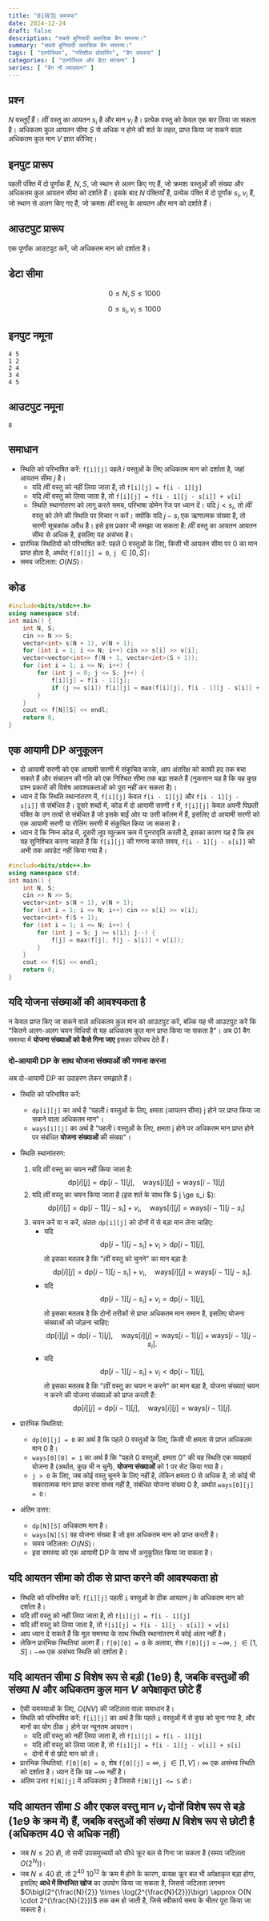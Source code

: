 ```yaml
---
title: "01背包 समस्या"
date: 2024-12-24
draft: false
description: "सबसे बुनियादी क्लासिक बैग समस्या।"
summary: "सबसे बुनियादी क्लासिक बैग समस्या।"
tags: [ "एल्गोरिथम", "गतिशील प्रोग्रामिंग", "बैग समस्या" ]
categories: [ "एल्गोरिथम और डेटा संरचना" ]
series: [ "बैग नौ व्याख्यान" ]
---
```


## प्रश्न

$N$ वस्तुएँ हैं। $i$वीं वस्तु का आयतन $s_i$ है और मान $v_i$ है।
प्रत्येक वस्तु को केवल एक बार लिया जा सकता है। अधिकतम कुल आयतन सीमा $S$ से अधिक न होने की शर्त के तहत, प्राप्त किया जा सकने वाला अधिकतम कुल मान $V$ ज्ञात कीजिए।

## इनपुट प्रारूप

पहली पंक्ति में दो पूर्णांक हैं, $N, S$, जो स्थान से अलग किए गए हैं, जो क्रमशः वस्तुओं की संख्या और अधिकतम कुल आयतन सीमा को दर्शाते हैं।
इसके बाद $N$ पंक्तियाँ हैं, प्रत्येक पंक्ति में दो पूर्णांक $s_i, v_i$ हैं, जो स्थान से अलग किए गए हैं, जो क्रमशः $i$वीं वस्तु के आयतन और मान को दर्शाते हैं।

## आउटपुट प्रारूप

एक पूर्णांक आउटपुट करें, जो अधिकतम मान को दर्शाता है।

## डेटा सीमा

$$0 \le N, S \leq 1000$$

$$0 \le s_i, v_i \leq 1000$$

## इनपुट नमूना

```
4 5
1 2
2 4
3 4
4 5
```

## आउटपुट नमूना

```
8
```

## समाधान

- स्थिति को परिभाषित करें: `f[i][j]` पहले $i$ वस्तुओं के लिए अधिकतम मान को दर्शाता है, जहां आयतन सीमा $j$ है।
    - यदि $i$वीं वस्तु को नहीं लिया जाता है, तो `f[i][j] = f[i - 1][j]`
    - यदि $i$वीं वस्तु को लिया जाता है, तो `f[i][j] = f[i - 1][j - s[i]] + v[i]`
    - स्थिति स्थानांतरण को लागू करते समय, परिभाषा डोमेन रेंज पर ध्यान दें। यदि $j < s_i$, तो $i$वीं वस्तु को लेने की स्थिति पर विचार न करें। क्योंकि यदि $j-s_i$ एक ऋणात्मक संख्या है, तो सरणी सूचकांक अवैध है।
      इसे इस प्रकार भी समझा जा सकता है: $i$वीं वस्तु का आयतन आयतन सीमा से अधिक है, इसलिए यह असंभव है।
- प्रारंभिक स्थितियों को परिभाषित करें: पहले $0$ वस्तुओं के लिए, किसी भी आयतन सीमा पर $0$ का मान प्राप्त होता है, अर्थात् `f[0][j] = 0`, `j` $\in [0, S]$।
- समय जटिलता: $O(NS)$।

## कोड

```cpp
#include<bits/stdc++.h>
using namespace std;
int main() {
    int N, S;
    cin >> N >> S;
    vector<int> s(N + 1), v(N + 1);
    for (int i = 1; i <= N; i++) cin >> s[i] >> v[i];
    vector<vector<int>> f(N + 1, vector<int>(S + 1));
    for (int i = 1; i <= N; i++) {
        for (int j = 0; j <= S; j++) {
            f[i][j] = f[i - 1][j];
            if (j >= s[i]) f[i][j] = max(f[i][j], f[i - 1][j - s[i]] + v[i]);
        }
    }
    cout << f[N][S] << endl;
    return 0;
}
```

## एक आयामी DP अनुकूलन

- दो आयामी सरणी को एक आयामी सरणी में संकुचित करके, आप अंतरिक्ष को काफी हद तक बचा सकते हैं और संचालन की गति को एक निश्चित सीमा तक बढ़ा सकते हैं (नुकसान यह है कि यह कुछ प्रश्न प्रकारों की विशेष आवश्यकताओं को पूरा नहीं कर सकता है)।
- ध्यान दें कि स्थिति स्थानांतरण में, `f[i][j]` केवल `f[i - 1][j]` और `f[i - 1][j - s[i]]` से संबंधित है। दूसरे शब्दों में, कोड में दो आयामी सरणी `f` में,
  `f[i][j]` केवल अपनी पिछली पंक्ति के उन तत्वों से संबंधित है जो इसके बाईं ओर या उसी कॉलम में हैं, इसलिए दो आयामी सरणी को एक आयामी सरणी या रोलिंग सरणी में संकुचित किया जा सकता है।
- ध्यान दें कि निम्न कोड में, दूसरी लूप व्युत्क्रम क्रम में पुनरावृति करती है, इसका कारण यह है कि हम यह सुनिश्चित करना चाहते हैं कि `f[i][j]` की गणना करते समय, `f[i - 1][j - s[i]]` को अभी तक अपडेट नहीं किया गया है।

```cpp
#include<bits/stdc++.h>
using namespace std;
int main() {
    int N, S;
    cin >> N >> S;
    vector<int> s(N + 1), v(N + 1);
    for (int i = 1; i <= N; i++) cin >> s[i] >> v[i];
    vector<int> f(S + 1);
    for (int i = 1; i <= N; i++) {
        for (int j = S; j >= s[i]; j--) {
            f[j] = max(f[j], f[j - s[i]] + v[i]);
        }
    }
    cout << f[S] << endl;
    return 0;
}
```

## यदि योजना संख्याओं की आवश्यकता है

न केवल प्राप्त किए जा सकने वाले अधिकतम कुल मान को आउटपुट करें, बल्कि यह भी आउटपुट करें कि "कितने अलग-अलग चयन विधियों से यह अधिकतम कुल मान प्राप्त किया जा सकता है"। अब 01 बैग समस्या में **योजना संख्याओं को कैसे गिना जाए** इसका परिचय देते हैं।

### दो-आयामी DP के साथ योजना संख्याओं की गणना करना

अब दो-आयामी DP का उदाहरण लेकर समझाते हैं।

- स्थिति को परिभाषित करें:
  - `dp[i][j]` का अर्थ है "पहली i वस्तुओं के लिए, क्षमता (आयतन सीमा) j होने पर प्राप्त किया जा सकने वाला अधिकतम मान"।
  - `ways[i][j]` का अर्थ है "पहली i वस्तुओं के लिए, क्षमता j होने पर अधिकतम मान प्राप्त होने पर संबंधित **योजना संख्याओं** की संख्या"।

- स्थिति स्थानांतरण:
  1. यदि iवीं वस्तु का चयन नहीं किया जाता है:
     $$
       \text{dp}[i][j] = \text{dp}[i-1][j], 
       \quad
       \text{ways}[i][j] = \text{ways}[i-1][j]
     $$
  2. यदि iवीं वस्तु का चयन किया जाता है (इस शर्त के साथ कि $ j \ge s_i $):
     $$
       \text{dp}[i][j] 
         = \text{dp}[i-1][j - s_i] + v_i,
       \quad
       \text{ways}[i][j]
         = \text{ways}[i-1][j - s_i]
     $$
  3. चयन करें या न करें, अंततः `dp[i][j]` को दोनों में से बड़ा मान लेना चाहिए:
     - यदि
       $$
         \text{dp}[i-1][j - s_i] + v_i 
           > \text{dp}[i-1][j],
       $$
       तो इसका मतलब है कि "iवीं वस्तु को चुनने" का मान बड़ा है:
       $$
         \text{dp}[i][j] = \text{dp}[i-1][j - s_i] + v_i,
         \quad
         \text{ways}[i][j] = \text{ways}[i-1][j - s_i].
       $$
     - यदि
       $$
         \text{dp}[i-1][j - s_i] + v_i 
           = \text{dp}[i-1][j],
       $$
       तो इसका मतलब है कि दोनों तरीकों से प्राप्त अधिकतम मान समान है, इसलिए योजना संख्याओं को जोड़ना चाहिए:
       $$
         \text{dp}[i][j] = \text{dp}[i-1][j], 
         \quad
         \text{ways}[i][j] 
           = \text{ways}[i-1][j] 
             + \text{ways}[i-1][j - s_i].
       $$
     - यदि
       $$
         \text{dp}[i-1][j - s_i] + v_i 
           < \text{dp}[i-1][j],
       $$
       तो इसका मतलब है कि "iवीं वस्तु का चयन न करने" का मान बड़ा है, योजना संख्याएं चयन न करने की योजना संख्याओं को प्राप्त करती हैं:
       $$
         \text{dp}[i][j] = \text{dp}[i-1][j],
         \quad
         \text{ways}[i][j] = \text{ways}[i-1][j].
       $$

- प्रारंभिक स्थितियां:
  - `dp[0][j] = 0` का अर्थ है कि पहले 0 वस्तुओं के लिए, किसी भी क्षमता से प्राप्त अधिकतम मान 0 है।
  - `ways[0][0] = 1` का अर्थ है कि "पहले 0 वस्तुओं, क्षमता 0" की यह स्थिति एक व्यवहार्य योजना है (अर्थात, कुछ भी न चुनें), **योजना संख्याओं** को 1 पर सेट किया गया है।
  - `j > 0` के लिए, जब कोई वस्तु चुनने के लिए नहीं है, लेकिन क्षमता 0 से अधिक है, तो कोई भी सकारात्मक मान प्राप्त करना संभव नहीं है, संबंधित योजना संख्या 0 है, अर्थात `ways[0][j] = 0`।

- अंतिम उत्तर:
  - `dp[N][S]` अधिकतम मान है।
  - `ways[N][S]` वह योजना संख्या है जो इस अधिकतम मान को प्राप्त करती है।
  - समय जटिलता: $O(NS)$।
  - इस समस्या को एक आयामी DP के साथ भी अनुकूलित किया जा सकता है।

## यदि आयतन सीमा को ठीक से प्राप्त करने की आवश्यकता हो

- स्थिति को परिभाषित करें: `f[i][j]` पहली `i` वस्तुओं के ठीक आयतन $j$ के अधिकतम मान को दर्शाता है।
- यदि iवीं वस्तु को नहीं लिया जाता है, तो `f[i][j] = f[i - 1][j]`
- यदि iवीं वस्तु को लिया जाता है, तो `f[i][j] = f[i - 1][j - s[i]] + v[i]`
- आप ध्यान दे सकते हैं कि मूल समस्या के साथ स्थिति स्थानांतरण में कोई अंतर नहीं है।
- लेकिन प्रारंभिक स्थितियां अलग हैं। `f[0][0] = 0` के अलावा, शेष `f[0][j]` = $-\infty$, `j` $\in [1, S]$। $-\infty$ एक असंभव स्थिति को दर्शाता है।

## यदि आयतन सीमा $S$ विशेष रूप से बड़ी (1e9) है, जबकि वस्तुओं की संख्या $N$ और अधिकतम कुल मान $V$ अपेक्षाकृत छोटे हैं

- ऐसी समस्याओं के लिए, $O(NV)$ की जटिलता वाला समाधान है।
- स्थिति को परिभाषित करें: `f[i][j]` का अर्थ है कि पहले `i` वस्तुओं में से कुछ को चुना गया है, और मानों का योग ठीक `j` होने पर न्यूनतम आयतन।
    - यदि iवीं वस्तु को नहीं लिया जाता है, तो `f[i][j] = f[i - 1][j]`
    - यदि iवीं वस्तु को लिया जाता है, तो `f[i][j] = f[i - 1][j - v[i]] + s[i]`
    - दोनों में से छोटे मान को लें।
- प्रारंभिक स्थितियां: `f[0][0] = 0`, शेष `f[0][j]` = $\infty$, `j` $\in [1, V]$। $\infty$ एक असंभव स्थिति को दर्शाता है। ध्यान दें कि यह $-\infty$ नहीं है।
- अंतिम उत्तर `f[N][j]` में अधिकतम `j` है जिससे `f[N][j] <= S` हो।

## यदि आयतन सीमा $S$ और एकल वस्तु मान $v_i$ दोनों विशेष रूप से बड़े ($1e9$ के क्रम में) हैं, जबकि वस्तुओं की संख्या $N$ विशेष रूप से छोटी है (अधिकतम 40 से अधिक नहीं)

- जब $N \leq 20$ हो, तो सभी उपसमुच्चयों को सीधे क्रूर बल से गिना जा सकता है (समय जटिलता $O(2^N)$)।
- जब $N \leq 40$ हो, तो $2^{40}$ $10^{12}$ के क्रम में होने के कारण, प्रत्यक्ष क्रूर बल भी अपेक्षाकृत बड़ा होगा, इसलिए **आधे में विभाजित खोज** का उपयोग किया जा सकता है, जिससे जटिलता लगभग $O\bigl(2^{\frac{N}{2}} \times \log(2^{\frac{N}{2}})\bigr) \approx O(N \cdot 2^{\frac{N}{2}})$ तक कम हो जाती है, जिसे स्वीकार्य समय के भीतर पूरा किया जा सकता है।